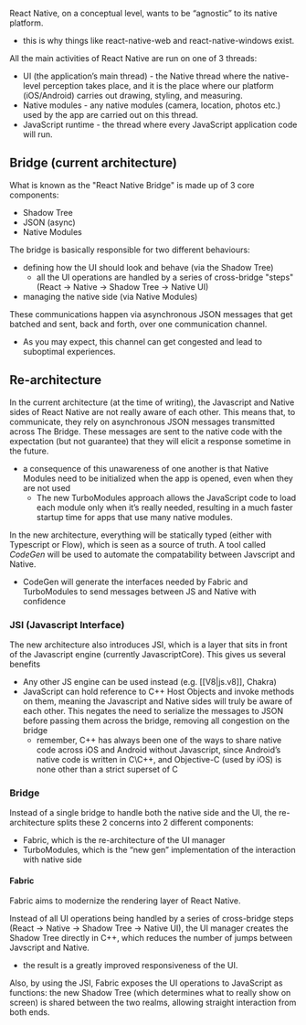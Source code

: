 
React Native, on a conceptual level, wants to be “agnostic” to its native platform.
- this is why things like react-native-web and react-native-windows exist.

All the main activities of React Native are run on one of 3 threads:
- UI (the application’s main thread) - the Native thread where the native-level perception takes place, and it is the place where our platform (iOS/Android) carries out drawing, styling, and measuring.
- Native modules - any native modules (camera, location, photos etc.) used by the app are carried out on this thread.
- JavaScript runtime - the thread where every JavaScript application code will run.

## Bridge (current architecture)
What is known as the "React Native Bridge" is made up of 3 core components:
- Shadow Tree
- JSON (async)
- Native Modules

The bridge is basically responsible for two different behaviours: 
- defining how the UI should look and behave (via the Shadow Tree) 
    - all the UI operations are handled by a series of cross-bridge "steps" (React -> Native -> Shadow Tree -> Native UI)
- managing the native side (via Native Modules)

These communications happen via asynchronous JSON messages that get batched and sent, back and forth, over one communication channel. 
- As you may expect, this channel can get congested and lead to suboptimal experiences.

## Re-architecture
In the current architecture (at the time of writing), the Javascript and Native sides of React Native are not really aware of each other. This means that, to communicate, they rely on asynchronous JSON messages transmitted across The Bridge. These messages are sent to the native code with the expectation (but not guarantee) that they will elicit a response sometime in the future.
- a consequence of this unawareness of one another is that Native Modules need to be initialized when the app is opened, even when they are not used
    - The new TurboModules approach allows the JavaScript code to load each module only when it’s really needed, resulting in a much faster startup time for apps that use many native modules.

In the new architecture, everything will be statically typed (either with Typescript or Flow), which is seen as a source of truth. A tool called *CodeGen* will be used to automate the compatability between Javscript and Native.
- CodeGen will generate the interfaces needed by Fabric and TurboModules to send messages between JS and Native with confidence

### JSI (Javascript Interface)
The new architecture also introduces JSI, which is a layer that sits in front of the Javascript engine (currently JavascriptCore). This gives us several benefits
- Any other JS engine can be used instead (e.g. [[V8|js.v8]], Chakra)
- JavaScript can hold reference to C++ Host Objects and invoke methods on them, meaning the Javascript and Native sides will truly be aware of each other. This negates the need to serialize the messages to JSON before passing them across the bridge, removing all congestion on the bridge
    - remember, C++ has always been one of the ways to share native code across iOS and Android without Javascript, since Android’s native code is written in C\C++, and Objective-C (used by iOS) is none other than a strict superset of C

### Bridge
Instead of a single bridge to handle both the native side and the UI, the re-architecture splits these 2 concerns into 2 different components:
- Fabric, which is the re-architecture of the UI manager
- TurboModules, which is the “new gen” implementation of the interaction with native side

#### Fabric
Fabric aims to modernize the rendering layer of React Native.

Instead of all UI operations being handled by a series of cross-bridge steps (React -> Native -> Shadow Tree -> Native UI), the UI manager creates the Shadow Tree directly in C++, which reduces the number of jumps between Javscript and Native.
- the result is a greatly improved responsiveness of the UI.

Also, by using the JSI, Fabric exposes the UI operations to JavaScript as functions: the new Shadow Tree (which determines what to really show on screen) is shared between the two realms, allowing straight interaction from both ends.

